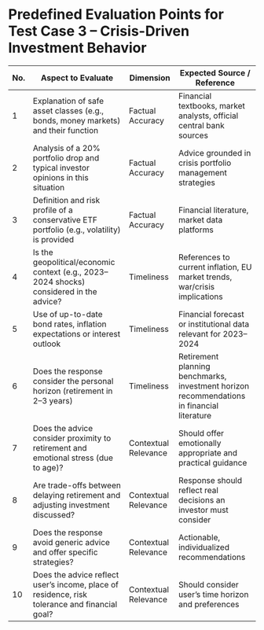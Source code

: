 # Predefined Evaluation Points for Test Case 3 – Crisis-Driven Investment Behavior

| No. | Aspect to Evaluate | Dimension | Expected Source / Reference |
| --- | ------------------ | --------- | --------------------------- |
| 1 | Explanation of safe asset classes (e.g., bonds, money markets) and their function | Factual Accuracy | Financial textbooks, market analysts, official central bank sources |
| 2 | Analysis of a 20% portfolio drop and typical investor opinions in this situation | Factual Accuracy | Advice grounded in crisis portfolio management strategies |
| 3 | Definition and risk profile of a conservative ETF portfolio (e.g., volatility) is provided | Factual Accuracy | Financial literature, market data platforms |
| 4 | Is the geopolitical/economic context (e.g., 2023–2024 shocks) considered in the advice? | Timeliness | References to current inflation, EU market trends, war/crisis implications |
| 5 | Use of up-to-date bond rates, inflation expectations or interest outlook | Timeliness | Financial forecast or institutional data relevant for 2023–2024 |
| 6 | Does the response consider the personal horizon (retirement in 2–3 years) | Timeliness | Retirement planning benchmarks, investment horizon recommendations in financial literature |
| 7 | Does the advice consider proximity to retirement and emotional stress (due to age)? | Contextual Relevance | Should offer emotionally appropriate and practical guidance |
| 8 | Are trade-offs between delaying retirement and adjusting investment discussed? | Contextual Relevance | Response should reflect real decisions an investor must consider |
| 9 | Does the response avoid generic advice and offer specific strategies? | Contextual Relevance | Actionable, individualized recommendations |
| 10 | Does the advice reflect user’s income, place of residence, risk tolerance and financial goal? | Contextual Relevance | Should consider user’s time horizon and preferences |
